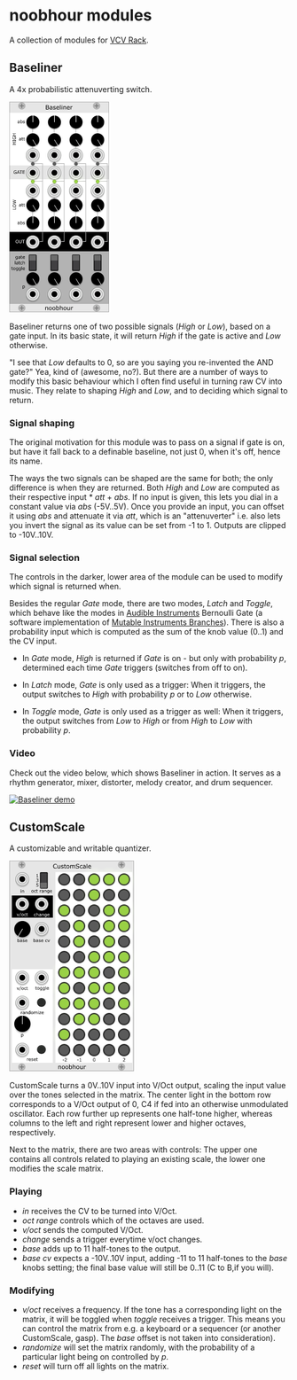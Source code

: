 # noobhour modules
A collection of modules for [VCV Rack](https://github.com/VCVRack/Rack).

## Baseliner
A 4x probabilistic attenuverting switch. 

![Baseliner](./doc/Baseliner.png)

Baseliner returns one of two possible signals (*High* or *Low*), based
on a gate input. In its basic state, it will return *High* if
the gate is active and *Low* otherwise. 

"I see that *Low* defaults to 0, so are you saying you re-invented the
AND gate?" Yea, kind of (awesome, no?). But there are a number of ways
to modify this basic behaviour which I often find useful in turning
raw CV into music. They relate to shaping *High* and *Low*,
and to deciding which signal to return.

### Signal shaping 

The original motivation for this module was to pass on a signal if
gate is on, but have it fall back to a definable baseline, not just 0,
when it's off, hence its name. 

The ways the two signals can be shaped are the same for both; the only
difference is when they are returned. Both *High* and *Low* are computed
as their respective input * *att* + *abs*. If no input is given, this
lets you dial in a constant value via *abs* (-5V..5V). Once you provide
an input, you can offset it using *abs* and attenuate it via *att*, which
is an "attenuverter" i.e. also lets you invert the signal as its value
can be set from -1 to 1. Outputs are clipped to -10V..10V.


### Signal selection

The controls in the darker, lower area of the module can be used to
modify which signal is returned when.

Besides the regular *Gate* mode, there are two modes, *Latch* and *Toggle*,
which behave like the modes in
[Audible Instruments](https://github.com/VCVRack/AudibleInstruments)
Bernoulli Gate (a software implementation of
[Mutable Instruments Branches](https://mutable-instruments.net/modules/branches/)).
There is also a probability input which is computed as the sum of the
knob value (0..1) and the CV input.

- In *Gate* mode, *High* is returned if *Gate* is on - but only with
  probability *p*, determined each time *Gate* triggers (switches from off
  to on).

- In *Latch* mode, *Gate* is only used as a trigger: When it triggers, the
  output switches to *High* with probability *p* or to *Low* otherwise.

- In *Toggle* mode, *Gate* is only used as a trigger as well: When it
  triggers, the output switches from *Low* to *High* or from *High* to
  *Low* with probability *p*.


### Video

Check out the video below, which shows Baseliner in action. It serves
as a rhythm generator, mixer, distorter, melody creator, and drum
sequencer.

[![Baseliner demo](http://img.youtube.com/vi/1B4TPm0vFOA/0.jpg)](http://www.youtube.com/watch?v=1B4TPm0vFOA)

## CustomScale
A customizable and writable quantizer.

![CustomScale](./doc/CustomScale.png)

CustomScale turns a 0V..10V input into V/Oct output, scaling the input
value over the tones selected in the matrix. The center light in the
bottom row corresponds to a V/Oct output of 0, C4 if fed into an
otherwise unmodulated oscillator. Each row further up represents one
half-tone higher, whereas columns to the left and right represent
lower and higher octaves, respectively.

Next to the matrix, there are two areas with controls: The upper one
contains all controls related to playing an existing scale, the lower
one modifies the scale matrix.

### Playing

- *in* receives the CV to be turned into V/Oct. 
- *oct range* controls which of the octaves are used.
- *v/oct* sends the computed V/Oct.
- *change* sends a trigger everytime v/oct changes. 
- *base* adds up to 11 half-tones to the output.
- *base cv* expects a -10V..10V input, adding -11 to 11 half-tones to
  the *base* knobs setting; the final base value will still be 0..11 (C
  to B,if you will).

### Modifying 

- *v/oct* receives a frequency. If the tone has a corresponding light
  on the matrix, it will be toggled when *toggle* receives a
  trigger. This means you can control the matrix from e.g. a keyboard
  or a sequencer (or another CustomScale, gasp). The *base* offset is
  not taken into consideration).
- *randomize* will set the matrix randomly, with the probability of a
  particular light being on controlled by *p*.
- *reset* will turn off all lights on the matrix. 










